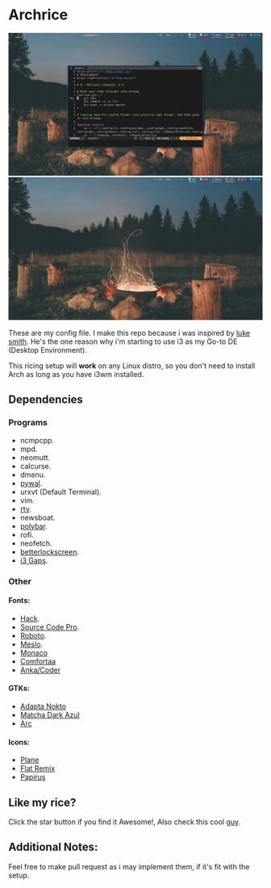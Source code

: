 # Archrice
![Bash](Bash.png)
![Warm campfire](Campfire.png)

These are my config file. I make this repo because i was inspired by [luke smith](https://www.github.com/lukesmithxyz). He's the one reason why i'm starting to use i3 as my Go-to DE (Desktop Environment).

This ricing setup will **work** on any Linux distro, so you don't need to install Arch as long as you have i3wm installed.

## Dependencies
### Programs
* ncmpcpp.
* mpd.
* neomutt.
* calcurse.
* dmenu.
* [pywal](https://github.com/dylanaraps/pywal/).
* urxvt (Default Terminal).
* vim.
* [rtv](https://github.com/michael-lazar/rtv).
* newsboat.
* [polybar](https://github.com/jaagr/polybar).
* rofi.
* neofetch.
* [betterlockscreen](https://github.com/pavanjadhaw/betterlockscreen).
* [i3 Gaps](https://github.com/Airblader/i3).
### Other
#### Fonts:
* [Hack](https://github.com/source-foundry/Hack).
* [Source Code Pro](https://typekit.com/fonts/source-code-pro).
* [Roboto](https://github.com/google/roboto).
* [Meslo](https://github.com/andreberg/Meslo-Font).
* [Monaco](https://github.com/cstrap/monaco-font)
* [Comfortaa](https://www.dafont.com/comfortaa.font)
* [Anka/Coder](https://fontlibrary.org/en/font/anka-coder)
#### GTKs:
* [Adapta Nokto](https://github.com/adapta-project/adapta-gtk-theme)
* [Matcha Dark Azul](https://www.opendesktop.org/c/1502781869)
* [Arc](https://github.com/horst3180/Arc-theme)
#### Icons:
* [Plane](https://www.opendesktop.org/c/1499721142) 
* [Flat Remix](https://www.gnome-look.org/p/1012430/)
* [Papirus](https://www.opendesktop.org/p/1166289/)
## Like my rice?
Click the star button if you find it Awesome!, Also check this cool [guy](https://www.github.com/lukesmithxyz).
## Additional Notes:
Feel free to make pull request as i may implement them, if it's fit with the setup.

